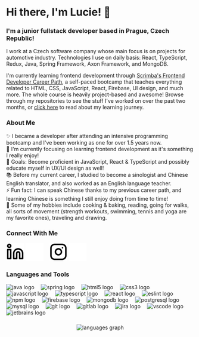 # Hi there, I'm Lucie! 👋

### I'm a junior fullstack developer based in Prague, Czech Republic!
I work at a Czech software company whose main focus is on projects for automotive industry. Technologies I use on daily basis: React, TypeScript, Redux, Java, Spring Framework, Axon Framework, and MongoDB.

I'm currently learning frontend development through [Scrimba's Frontend Developer Career Path](https://scrimba.com/learn/frontend), a self-paced bootcamp that teaches everything related to HTML, CSS, JavaScript, React, Firebase, UI design, and much more. The whole course is heavily project-based and awesome! Browse through my repositories to see the stuff I've worked on over the past two months, or [click here](https://lucieyarish.hashnode.dev/) to read about my learning journey.

### About Me

<p align="left">
  ✨ I became a developer after attending an intensive programming bootcamp and I've been working as one for over 1.5 years now.<br>
  🌱 I'm currently focusing on learning frontend development as it's something I really enjoy! <br>
  🎯 Goals: Become proficient in JavaScript, React & TypeScript and possibly educate myself in UX/UI design as well!<br>
  📚 Before my current career, I studied to become a sinologist and Chinese English translator, and also worked as an English language teacher.<br>
  ⚡ Fun fact: I can speak Chinese thanks to my previous career path, and learning Chinese is something I still enjoy doing from time to time!<br>
  🎲 Some of my hobbies include cooking & baking, reading, going for walks, all sorts of movement (strength workouts, swimming, tennis and yoga are my favorite ones), traveling and drawing.
</p>

### Connect With Me
[![website](./img/linkedin-light.svg)](https://www.linkedin.com/in/lucie-yarish-272219224/#gh-light-mode-only)
[![website](./img/linkedin-dark.svg)](https://www.linkedin.com/in/lucie-yarish-272219224/#gh-dark-mode-only)
&nbsp;&nbsp;
[![website](./img/instagram-light.svg)](https://www.instagram.com/luciecodes/#gh-light-mode-only)
[![website](./img/instagram-dark.svg)](https://www.instagram.com/luciecodes/#gh-dark-mode-only)

### Languages and Tools

<div align="left">
  
  <img src="https://cdn.jsdelivr.net/gh/devicons/devicon/icons/java/java-original.svg" height="30" alt="java logo"  />
  <img width="10" />
  <img src="https://cdn.jsdelivr.net/gh/devicons/devicon/icons/spring/spring-original.svg" height="30" alt="spring logo"  />
  <img width="10" />
  <img src="https://cdn.jsdelivr.net/gh/devicons/devicon/icons/html5/html5-original.svg" height="30" alt="html5 logo"  />
  <img width="10" />
  <img src="https://cdn.jsdelivr.net/gh/devicons/devicon/icons/css3/css3-original.svg" height="30" alt="css3 logo"  />
  <img width="10" />
  <img src="https://cdn.jsdelivr.net/gh/devicons/devicon/icons/javascript/javascript-original.svg" height="30" alt="javascript logo"  />
  <img width="10" />
  <img src="https://cdn.jsdelivr.net/gh/devicons/devicon/icons/typescript/typescript-original.svg" height="30" alt="typescript logo"  />
  <img width="10" />
  <img src="https://cdn.jsdelivr.net/gh/devicons/devicon/icons/react/react-original.svg" height="30" alt="react logo"  />
  <img width="10" />
  <img src="https://cdn.jsdelivr.net/gh/devicons/devicon/icons/eslint/eslint-original.svg" height="30" alt="eslint logo"  />
  <img width="10" />
  <img src="https://cdn.jsdelivr.net/gh/devicons/devicon/icons/npm/npm-original-wordmark.svg" height="30" alt="npm logo"  />
  <img width="10" />
  <img src="https://cdn.jsdelivr.net/gh/devicons/devicon/icons/firebase/firebase-plain.svg" height="30" alt="firebase logo"  />
  <img width="10" />
  <img src="https://cdn.jsdelivr.net/gh/devicons/devicon/icons/mongodb/mongodb-original.svg" height="30" alt="mongodb logo"  />
  <img width="10" />
  <img src="https://cdn.jsdelivr.net/gh/devicons/devicon/icons/postgresql/postgresql-original.svg" height="30" alt="postgresql logo"  />
  <img width="10" />
  <img src="https://cdn.jsdelivr.net/gh/devicons/devicon/icons/mysql/mysql-original.svg" height="30" alt="mysql logo"  />
  <img width="10" />
  <img src="https://cdn.jsdelivr.net/gh/devicons/devicon/icons/git/git-original.svg" height="30" alt="git logo"  />
  <img width="10" />
  <img src="https://cdn.jsdelivr.net/gh/devicons/devicon/icons/gitlab/gitlab-original.svg" height="30" alt="gitlab logo"  />
  <img width="10" />
  <img src="https://cdn.jsdelivr.net/gh/devicons/devicon/icons/jira/jira-original.svg" height="30" alt="jira logo"  />
  <img width="10" />
  <img src="https://cdn.jsdelivr.net/gh/devicons/devicon/icons/vscode/vscode-original.svg" height="30" alt="vscode logo"  />
  <img width="10" />
  <img src="https://cdn.jsdelivr.net/gh/devicons/devicon/icons/jetbrains/jetbrains-original.svg" height="30" alt="jetbrains logo"  />
</div>

###

<div align="center">
  <img src="https://github-readme-stats.vercel.app/api/top-langs?username=lucieyarish&locale=en&hide_title=false&layout=compact&card_width=320&langs_count=5&theme=dracula&hide_border=false&order=2" height="150" alt="languages graph"  />
</div>

###
